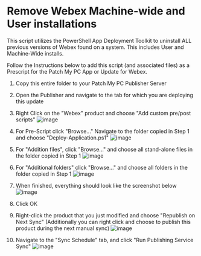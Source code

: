 # Remove Webex Machine-wide and User installations

This script utilizes the PowerShell App Deployment Toolkit to uninstall ALL previous versions of Webex found on a system. This includes User and Machine-Wide installs.

Follow the Instructions below to add this script (and associated files) as a Prescript for the Patch My PC App or Update for Webex.

1. Copy this entire folder to your Patch My PC Publisher Server
2. Open the Publisher and navigate to the tab for which you are deploying this update
3. Right Click on the "Webex" product and choose "Add custom pre/post scripts"
  ![image](https://github.com/PatchMyPCTeam/Community-Scripts/assets/3790176/80547626-f87e-4e92-ace3-5e151fdc37ec)

4. For Pre-Script click "Browse..." Navigate to the folder copied in Step 1 and choose "Deploy-Application.ps1"
  ![image](https://github.com/PatchMyPCTeam/Community-Scripts/assets/3790176/91bfbd26-f511-4d43-8687-fe9a20597817)

5. For "Addition files", click "Browse..." and choose all stand-alone files in the folder copied in Step 1
  ![image](https://github.com/PatchMyPCTeam/Community-Scripts/assets/3790176/b95a7c52-b897-4da8-a450-f30db476b675)

6. For "Additional folders" click "Browse..." and choose all folders in the folder copied in Step 1
  ![image](https://github.com/PatchMyPCTeam/Community-Scripts/assets/3790176/35d345f3-4f13-44f7-af94-b2ac90fffede)

7. When finished, everything should look like the screenshot below
  ![image](https://github.com/PatchMyPCTeam/Community-Scripts/assets/3790176/79253a95-be8e-4cc6-b11a-57b8a4edca3e)

8. Click OK
9. Right-click the product that you just modified and choose "Republish on Next Sync" (Additionally you can right click and choose to publish this product during the next manual sync)
  ![image](https://github.com/PatchMyPCTeam/Community-Scripts/assets/3790176/0e48e605-c83f-4641-ac61-cda8387026be)

10. Navigate to the "Sync Schedule" tab, and click "Run Publishing Service Sync"
  ![image](https://github.com/PatchMyPCTeam/Community-Scripts/assets/3790176/952d2bc1-1a69-44e9-9f37-0947219c6605)
